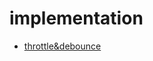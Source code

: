 # implementation

- [throttle&debounce](https://css-tricks.com/debouncing-throttling-explained-examples/)
